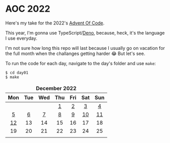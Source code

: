 # AOC 2022

Here's my take for the 2022's [Advent Of Code](https://adventofcode.com/2022).

This year, I'm gonna use TypeScript/[Deno](https://deno.land/), because, heck, it's
the language I use everyday.

I'm not sure how long this repo will last because I usually go on vacation for the
full month when the challanges getting harder :joy: But let's see.

To run the code for each day, navigate to the day's folder and use `make`:

```
$ cd day01
$ make
```

<table>
	<thead>
		<tr>
			<td colspan="7" align="center"><b>December 2022</b></td>
		</tr>
		<tr>
			<th align="center">Mon</th>
			<th align="center">Tue</th>
			<th align="center">Wed</th>
			<th align="center">Thu</th>
			<th align="center">Fri</th>
			<th align="center">Sat</th>
			<th align="center">Sun</th>
		</tr>
	</thead>
	<tbody>
		<tr>
			<td align="center"> </td>
			<td align="center"> </td>
			<td align="center"> </td>
			<td align="center"><a href="/day01">1</a></td>
			<td align="center"><a href="/day02">2</a></td>
			<td align="center"><a href="/day03">3</a></td>
			<td align="center"><a href="/day04">4</a></td>
		</tr>
		<tr>
			<td align="center"><a href="/day05">5</a></td>
			<td align="center"><a href="/day06">6</a></td>
			<td align="center"><a href="/day07">7</a></td>
			<td align="center"><a href="/day08">8</a></td>
			<td align="center"><a href="/day09">9</a></td>
			<td align="center"><a href="/day10">10</a></td>
			<td align="center"><a href="/day11">11</a></td>
		</tr>
		<tr>
			<td align="center"><a href="/day12">12</a></td>
			<td align="center">13</td>
			<td align="center">14</td>
			<td align="center">15</td>
			<td align="center">16</td>
			<td align="center">17</td>
			<td align="center">18</td>
		</tr>
		<tr>
			<td align="center">19</td>
			<td align="center">20</td>
			<td align="center">21</td>
			<td align="center">22</td>
			<td align="center">23</td>
			<td align="center">24</td>
			<td align="center">25</td>
		</tr>
		<tr>
			<td align="center"></td>
			<td align="center"></td>
			<td align="center"></td>
			<td align="center"></td>
			<td align="center"></td>
			<td align="center"></td>
			<td align="center"></td>
		</tr>
	</tbody>
</table>
